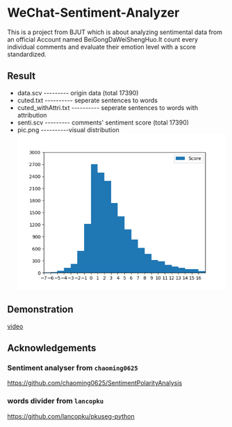 # WeChat-Sentiment-Analyzer
This is a project from BJUT which is about analyzing sentimental data from an official Account named BeiGongDaWeiShengHuo.It count every individual comments and evaluate their emotion level with a score standardized.<br>
## Result
* data.scv --------- origin data (total 17390)
* cuted.txt  ---------- seperate  sentences to words
* cuted_withAttri.txt ---------- seperate sentences to words with attribution
* senti.scv --------- comments' sentiment score (total 17390)
* pic.png ----------visual distribution
![visual distribution](pic.png)
## Demonstration
[video](https://www.bilibili.com/video/av57655301/)
## Acknowledgements
### Sentiment analyser from `chaoming0625`
https://github.com/chaoming0625/SentimentPolarityAnalysis
### words divider from `lancopku`
https://github.com/lancopku/pkuseg-python
